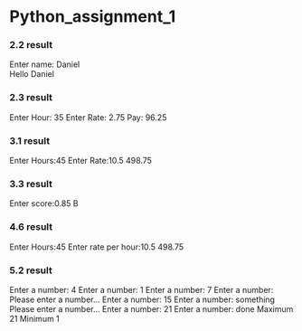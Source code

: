# Python_assignment_1

### 2.2 result 
Enter name: Daniel <br>
Hello Daniel

### 2.3 result 
Enter Hour: 35
Enter Rate: 2.75
Pay:  96.25

### 3.1 result
Enter Hours:45
Enter Rate:10.5
498.75

### 3.3 result
Enter score:0.85
B

### 4.6 result
Enter Hours:45
Enter rate per hour:10.5
498.75

### 5.2 result
Enter a number: 4
Enter a number: 1
Enter a number: 7
Enter a number:
Please enter a number...
Enter a number: 15
Enter a number: something
Please enter a number...
Enter a number: 21
Enter a number: done
Maximum 21
Minimum 1
